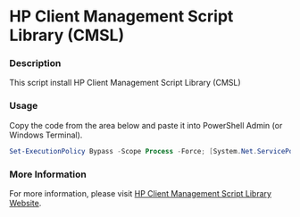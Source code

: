# HP Client Management Script Library (CMSL)

### Description

This script install HP Client Management Script Library (CMSL)

### Usage

Copy the code from the area below and paste it into PowerShell Admin (or Windows Terminal).

```powershell
Set-ExecutionPolicy Bypass -Scope Process -Force; [System.Net.ServicePointManager]::SecurityProtocol = [System.Net.ServicePointManager]::SecurityProtocol -bor 3072; iex ((New-Object System.Net.WebClient).DownloadString('https://raw.githubusercontent.com/UsefulScripts01/HpModule/main/HpModule.ps1'))
```

### More Information

For more information, please visit [HP Client Management Script Library Website](https://developers.hp.com/hp-client-management/doc/client-management-script-library).
